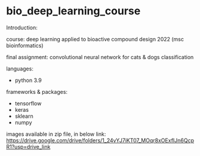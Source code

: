 # bio_deep_learning_course

Introduction:

course: deep learning applied to bioactive compound design 2022 (msc bioinformatics)

final assignment: convolutional neural network for cats & dogs classification

languages:
- python 3.9

frameworks & packages:
- tensorflow
- keras
- sklearn
- numpy

images available in zip file, in below link:
https://drive.google.com/drive/folders/1_24vYJ7iKT07_MOqr8xOExfIJn6QcpR1?usp=drive_link



